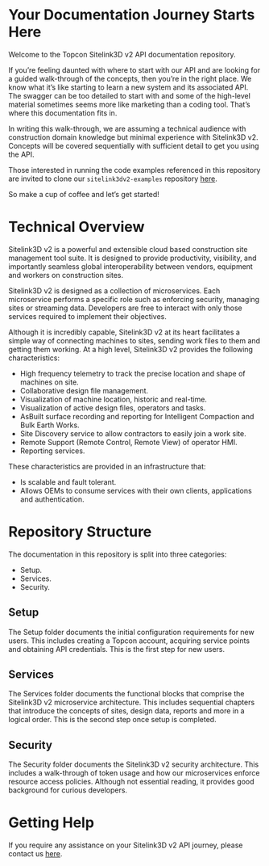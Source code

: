 # Your Documentation Journey Starts Here
Welcome to the Topcon Sitelink3D v2 API documentation repository. 

If you’re feeling daunted with where to start with our API and are looking for a guided walk-through of the concepts, then you’re in the right place. We know what it’s like starting to learn a new system and its associated API. The swagger can be too detailed to start with and some of the high-level material sometimes seems more like marketing than a coding tool. That’s where this documentation fits in.

In writing this walk-through, we are assuming a technical audience with construction domain knowledge but minimal experience with Sitelink3D v2. Concepts will be covered sequentially with sufficient detail to get you using the API.

Those interested in running the code examples referenced in this repository are invited to clone our ```sitelink3dv2-examples``` repository [here](https://github.com/Sitelink3D-v2-Developer/sitelink3dv2-examples).

So make a cup of coffee and let’s get started!

# Technical Overview
Sitelink3D v2 is a powerful and extensible cloud based construction site management tool suite. It is designed to provide productivity, visibility, and importantly seamless global interoperability between vendors, equipment and workers on construction sites. 

Sitelink3D v2 is designed as a collection of microservices. Each microservice performs a specific role such as enforcing security, managing sites or streaming data. Developers are free to interact with only those services required to implement their objectives. 

Although it is incredibly capable, Sitelink3D v2 at its heart facilitates a simple way of connecting machines to sites, sending work files to them and getting them working. At a high level, Sitelink3D v2 provides the following characteristics:

- High frequency telemetry to track the precise location and shape of machines on site.
- Collaborative design file management.
- Visualization of machine location, historic and real-time.
- Visualization of active design files, operators and tasks.
- AsBuilt surface recording and reporting for Intelligent Compaction and Bulk Earth Works.
- Site Discovery service to allow contractors to easily join a work site.
- Remote Support (Remote Control, Remote View) of operator HMI.
- Reporting services.

These characteristics are provided in an infrastructure that:

- Is scalable and fault tolerant.
- Allows OEMs to consume services with their own clients, applications and authentication.

# Repository Structure
The documentation in this repository is split into three categories:

- Setup.
- Services.
- Security.

## Setup
The Setup folder documents the initial configuration requirements for new users. This includes creating a Topcon account, acquiring service points and obtaining API credentials. This is the first step for new users.

## Services
The Services folder documents the functional blocks that comprise the Sitelink3D v2 microservice architecture. This includes sequential chapters that introduce the concepts of sites, design data, reports and more in a logical order. This is the second step once setup is completed.

## Security
The Security folder documents the Sitelink3D v2 security architecture. This includes a walk-through of token usage and how our microservices enforce resource access policies. Although not essential reading, it provides good background for curious developers.

# Getting Help
If you require any assistance on your Sitelink3D v2 API journey, please contact us [here](mailto:sitelink3d-api-support@topcon.com).

